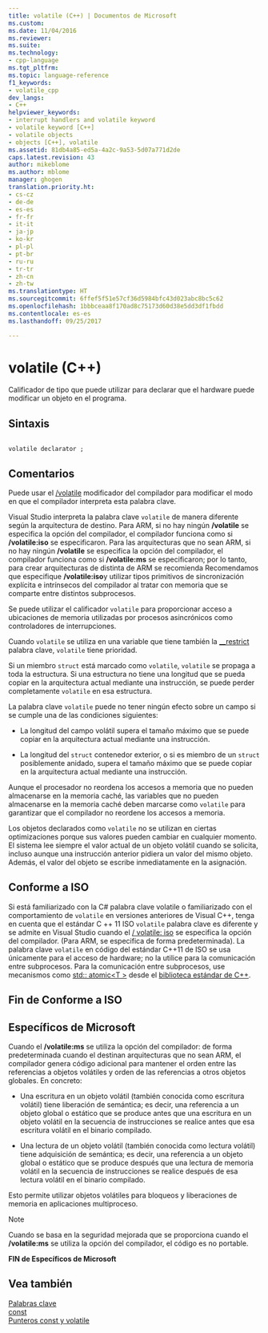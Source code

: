 ```yaml
---
title: volatile (C++) | Documentos de Microsoft
ms.custom: 
ms.date: 11/04/2016
ms.reviewer: 
ms.suite: 
ms.technology:
- cpp-language
ms.tgt_pltfrm: 
ms.topic: language-reference
f1_keywords:
- volatile_cpp
dev_langs:
- C++
helpviewer_keywords:
- interrupt handlers and volatile keyword
- volatile keyword [C++]
- volatile objects
- objects [C++], volatile
ms.assetid: 81db4a85-ed5a-4a2c-9a53-5d07a771d2de
caps.latest.revision: 43
author: mikeblome
ms.author: mblome
manager: ghogen
translation.priority.ht:
- cs-cz
- de-de
- es-es
- fr-fr
- it-it
- ja-jp
- ko-kr
- pl-pl
- pt-br
- ru-ru
- tr-tr
- zh-cn
- zh-tw
ms.translationtype: HT
ms.sourcegitcommit: 6ffef5f51e57cf36d5984bfc43d023abc8bc5c62
ms.openlocfilehash: 1bbbceaa8f170ad8c75173d60d38e5dd3df1fbdd
ms.contentlocale: es-es
ms.lasthandoff: 09/25/2017

---
```

# <a name="volatile-c"></a>volatile (C++)
Calificador de tipo que puede utilizar para declarar que el hardware puede modificar un objeto en el programa.  
  
## <a name="syntax"></a>Sintaxis  
  
```  
  
volatile declarator ;  
```  
  
## <a name="remarks"></a>Comentarios  
 Puede usar el [/volatile](../build/reference/volatile-volatile-keyword-interpretation.md) modificador del compilador para modificar el modo en que el compilador interpreta esta palabra clave.  
  
 Visual Studio interpreta la palabra clave `volatile` de manera diferente según la arquitectura de destino. Para ARM, si no hay ningún **/volatile** se especifica la opción del compilador, el compilador funciona como si **/volatile:iso** se especificaron. Para las arquitecturas que no sean ARM, si no hay ningún **/volatile** se especifica la opción del compilador, el compilador funciona como si **/volatile:ms** se especificaron; por lo tanto, para crear arquitecturas de distinta de ARM se recomienda Recomendamos que especifique **/volatile:iso**y utilizar tipos primitivos de sincronización explícita e intrínsecos del compilador al tratar con memoria que se comparte entre distintos subprocesos.  
  
 Se puede utilizar el calificador `volatile` para proporcionar acceso a ubicaciones de memoria utilizadas por procesos asincrónicos como controladores de interrupciones.  
  
 Cuando `volatile` se utiliza en una variable que tiene también la [__restrict](../cpp/extension-restrict.md) palabra clave, `volatile` tiene prioridad.  
  
 Si un miembro `struct` está marcado como `volatile`, `volatile` se propaga a toda la estructura. Si una estructura no tiene una longitud que se pueda copiar en la arquitectura actual mediante una instrucción, se puede perder completamente `volatile` en esa estructura.  
  
 La palabra clave `volatile` puede no tener ningún efecto sobre un campo si se cumple una de las condiciones siguientes:  
  
-   La longitud del campo volátil supera el tamaño máximo que se puede copiar en la arquitectura actual mediante una instrucción.  
  
-   La longitud del `struct` contenedor exterior, o si es miembro de un `struct` posiblemente anidado, supera el tamaño máximo que se puede copiar en la arquitectura actual mediante una instrucción.  
  
 Aunque el procesador no reordena los accesos a memoria que no pueden almacenarse en la memoria caché, las variables que no pueden almacenarse en la memoria caché deben marcarse como `volatile` para garantizar que el compilador no reordene los accesos a memoria.  
  
 Los objetos declarados como `volatile` no se utilizan en ciertas optimizaciones porque sus valores pueden cambiar en cualquier momento.  El sistema lee siempre el valor actual de un objeto volátil cuando se solicita, incluso aunque una instrucción anterior pidiera un valor del mismo objeto.  Además, el valor del objeto se escribe inmediatamente en la asignación.  
  
## <a name="iso-compliant"></a>Conforme a ISO  
 Si está familiarizado con la C# palabra clave volatile o familiarizado con el comportamiento de `volatile` en versiones anteriores de Visual C++, tenga en cuenta que el estándar C ++ 11 ISO `volatile` palabra clave es diferente y se admite en Visual Studio cuando el [/ volatile: iso](../build/reference/volatile-volatile-keyword-interpretation.md) se especifica la opción del compilador. (Para ARM, se especifica de forma predeterminada). La palabra clave `volatile` en código del estándar C++11 de ISO se usa únicamente para el acceso de hardware; no la utilice para la comunicación entre subprocesos. Para la comunicación entre subprocesos, use mecanismos como [std:: atomic\<T >](../standard-library/atomic.md) desde el [biblioteca estándar de C++](../standard-library/cpp-standard-library-reference.md).  
  
## <a name="end-of-iso-compliant"></a>Fin de Conforme a ISO  
  
## <a name="microsoft-specific"></a>Específicos de Microsoft  
 Cuando el **/volatile:ms** se utiliza la opción del compilador: de forma predeterminada cuando el destinan arquitecturas que no sean ARM, el compilador genera código adicional para mantener el orden entre las referencias a objetos volátiles y orden de las referencias a otros objetos globales. En concreto:  
  
-   Una escritura en un objeto volátil (también conocida como escritura volátil) tiene liberación de semántica; es decir, una referencia a un objeto global o estático que se produce antes que una escritura en un objeto volátil en la secuencia de instrucciones se realice antes que esa escritura volátil en el binario compilado.  
  
-   Una lectura de un objeto volátil (también conocida como lectura volátil) tiene adquisición de semántica; es decir, una referencia a un objeto global o estático que se produce después que una lectura de memoria volátil en la secuencia de instrucciones se realice después de esa lectura volátil en el binario compilado.  
  
 Esto permite utilizar objetos volátiles para bloqueos y liberaciones de memoria en aplicaciones multiproceso.  
  
> [!NOTE]
>  Cuando se basa en la seguridad mejorada que se proporciona cuando el **/volatile:ms** se utiliza la opción del compilador, el código es no portable.  
  
**FIN de Específicos de Microsoft**  
  
## <a name="see-also"></a>Vea también  
 [Palabras clave](../cpp/keywords-cpp.md)   
 [const](../cpp/const-cpp.md)   
 [Punteros const y volatile](../cpp/const-and-volatile-pointers.md)
